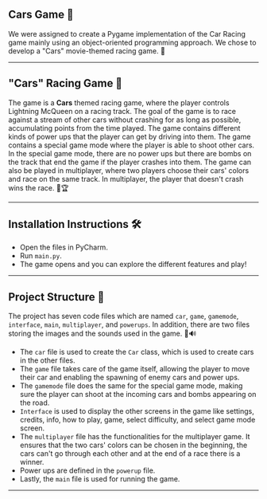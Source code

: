 ## Cars Game 🚗

We were assigned to create a Pygame implementation of the Car Racing game mainly using an object-oriented programming approach. We chose to develop a "Cars" movie-themed racing game. 🎥

---

## "Cars" Racing Game 🏁

The game is a **Cars** themed racing game, where the player controls Lightning McQueen on a racing track. The goal of the game is to race against a stream of other cars without crashing for as long as possible, accumulating points from the time played. The game contains different kinds of power ups that the player can get by driving into them. The game contains a special game mode where the player is able to shoot other cars. In the special game mode, there are no power ups but there are bombs on the track that end the game if the player crashes into them. The game can also be played in multiplayer, where two players choose their cars' colors and race on the same track. In multiplayer, the player that doesn't crash wins the race. 🚦🏆

---

## Installation Instructions 🛠️

- Open the files in PyCharm.
- Run `main.py`.
- The game opens and you can explore the different features and play!

---

## Project Structure 📁

The project has seven code files which are named `car`, `game`, `gamemode`, `interface`, `main`, `multiplayer`, and `powerups`. In addition, there are two files storing the images and the sounds used in the game. 🎨🔊

- The `car` file is used to create the `Car` class, which is used to create cars in the other files.
- The `game` file takes care of the game itself, allowing the player to move their car and enabling the spawning of enemy cars and power ups.
- The `gamemode` file does the same for the special game mode, making sure the player can shoot at the incoming cars and bombs appearing on the road.
- `Interface` is used to display the other screens in the game like settings, credits, info, how to play, game, select difficulty, and select game mode screen.
- The `multiplayer` file has the functionalities for the multiplayer game. It ensures that the two cars' colors can be chosen in the beginning, the cars can't go through each other and at the end of a race there is a winner.
- Power ups are defined in the `powerup` file.
- Lastly, the `main` file is used for running the game.

---
